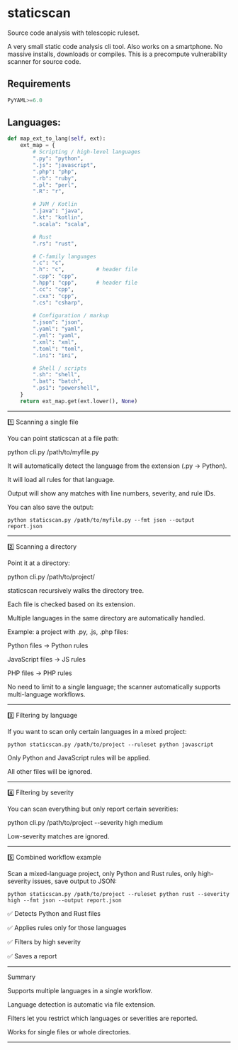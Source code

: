 # staticscan
Source code analysis with telescopic ruleset.

A very small static code analysis cli tool.
Also works on a smartphone. 
No massive installs, downloads or compiles.
This is a precompute vulnerability scanner for source code.

## Requirements
```python
PyYAML>=6.0
```


## Languages:
```python
def map_ext_to_lang(self, ext):
    ext_map = {
        # Scripting / high-level languages
        ".py": "python",
        ".js": "javascript",
        ".php": "php",
        ".rb": "ruby",
        ".pl": "perl",
        ".R": "r",

        # JVM / Kotlin
        ".java": "java",
        ".kt": "kotlin",
        ".scala": "scala",

        # Rust
        ".rs": "rust",

        # C-family languages
        ".c": "c",
        ".h": "c",          # header file
        ".cpp": "cpp",
        ".hpp": "cpp",      # header file
        ".cc": "cpp",
        ".cxx": "cpp",
        ".cs": "csharp",
        
        # Configuration / markup
        ".json": "json",
        ".yaml": "yaml",
        ".yml": "yaml",
        ".xml": "xml",
        ".toml": "toml",
        ".ini": "ini",

        # Shell / scripts
        ".sh": "shell",
        ".bat": "batch",
        ".ps1": "powershell",
    }
    return ext_map.get(ext.lower(), None)
```

---

1️⃣ Scanning a single file

You can point staticscan at a file path:

python cli.py /path/to/myfile.py

It will automatically detect the language from the extension (.py → Python).

It will load all rules for that language.

Output will show any matches with line numbers, severity, and rule IDs.


You can also save the output:
```
python staticscan.py /path/to/myfile.py --fmt json --output report.json
```

---

2️⃣ Scanning a directory

Point it at a directory:

python cli.py /path/to/project/

staticscan recursively walks the directory tree.

Each file is checked based on its extension.

Multiple languages in the same directory are automatically handled.


Example: a project with .py, .js, .php files:

Python files → Python rules

JavaScript files → JS rules

PHP files → PHP rules


No need to limit to a single language; the scanner automatically supports multi-language workflows.


---

3️⃣ Filtering by language

If you want to scan only certain languages in a mixed project:
```
python staticscan.py /path/to/project --ruleset python javascript
```
Only Python and JavaScript rules will be applied.

All other files will be ignored.



---

4️⃣ Filtering by severity

You can scan everything but only report certain severities:

python cli.py /path/to/project --severity high medium

Low-severity matches are ignored.



---

5️⃣ Combined workflow example

Scan a mixed-language project, only Python and Rust rules, only high-severity issues, save output to JSON:
```
python staticscan.py /path/to/project --ruleset python rust --severity high --fmt json --output report.json
```
✅ Detects Python and Rust files

✅ Applies rules only for those languages

✅ Filters by high severity

✅ Saves a report



---

Summary

Supports multiple languages in a single workflow.

Language detection is automatic via file extension.

Filters let you restrict which languages or severities are reported.

Works for single files or whole directories.



---

